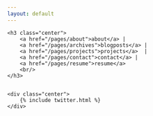 ```yaml
---
layout: default
---
```



<section>	
	
	<h3 class="center">
		<a href="/pages/about">about</a> | 
		<a href="/pages/archives">blogposts</a> | 
		<a href="/pages/projects">projects</a>  | 
		<a href="/pages/contact">contact</a> | 
		<a href="/pages/resume">resume</a>
		<br/>
	</h3>


	<div class="center">
		{% include twitter.html %}
	</div>

</section>
